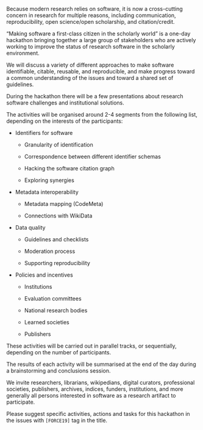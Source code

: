 Because modern research relies on software, it is now a cross-cutting concern in research for multiple reasons, including communication, reproducibility, open science/open scholarship, and citation/credit.

“Making software a first-class citizen in the scholarly world” is a one-day hackathon bringing together a large group of stakeholders who are actively working to improve the status of  research software in the scholarly environment. 

We will discuss a variety of different approaches to make software identifiable, citable, reusable, and reproducible, and make progress toward a common understanding of the issues and toward a shared set of guidelines.

During the hackathon there will be  a few presentations about research software challenges and institutional solutions.

The activities will be organised around 2-4 segments from the following list, depending on the interests of the participants:

  - Identifiers for software

      - Granularity of identification
      
      - Correspondence between different identifier schemas
      
      - Hacking the software citation graph

      - Exploring synergies

   - Metadata interoperability

        - Metadata mapping (CodeMeta)

        - Connections with WikiData 

   - Data quality

        - Guidelines and checklists

        - Moderation process

        - Supporting reproducibility

   - Policies and incentives

        - Institutions

        - Evaluation committees

        - National research bodies

        - Learned societies

        - Publishers


These activities will be carried out in parallel tracks, or sequentially, 
depending on the number of participants.

The results of each activity will be summarised at the end of the day 
during a brainstorming and conclusions session.

We invite researchers, librarians, wikipedians, digital curators, 
professional societies, publishers, archives, 
indices, funders, institutions, and more generally all persons interested in software as a research artifact 
to participate.

Please suggest specific activities, actions and tasks for this hackathon in the issues with `[FORCE19]` tag in the title.
